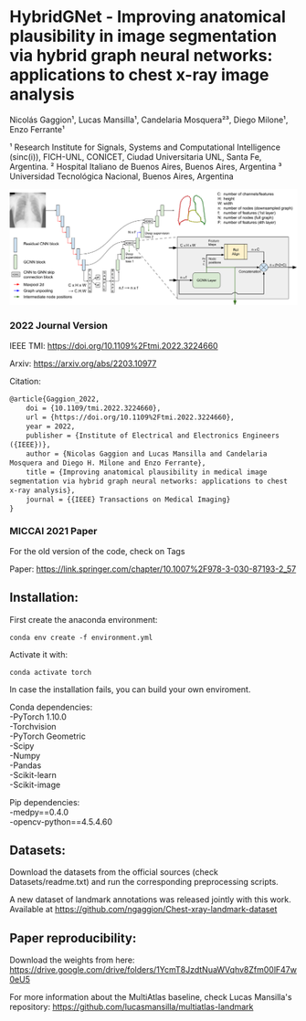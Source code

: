 # HybridGNet - Improving anatomical plausibility in image segmentation via hybrid graph neural networks: applications to chest x-ray image analysis

Nicolás Gaggion¹, Lucas Mansilla¹, Candelaria Mosquera²³, Diego Milone¹, Enzo Ferrante¹

¹ Research Institute for Signals, Systems and Computational Intelligence (sinc(i)), FICH-UNL, CONICET, Ciudad Universitaria UNL, Santa Fe, Argentina.
² Hospital Italiano de Buenos Aires, Buenos Aires, Argentina
³ Universidad Tecnológica Nacional, Buenos Aires, Argentina

![workflow](imgs/arquitecture.png)

### 2022 Journal Version

IEEE TMI: https://doi.org/10.1109%2Ftmi.2022.3224660

Arxiv: https://arxiv.org/abs/2203.10977

Citation: 

```
@article{Gaggion_2022,
	doi = {10.1109/tmi.2022.3224660},
	url = {https://doi.org/10.1109%2Ftmi.2022.3224660},
	year = 2022,
	publisher = {Institute of Electrical and Electronics Engineers ({IEEE})},
	author = {Nicolas Gaggion and Lucas Mansilla and Candelaria Mosquera and Diego H. Milone and Enzo Ferrante},
	title = {Improving anatomical plausibility in medical image segmentation via hybrid graph neural networks: applications to chest x-ray analysis},
	journal = {{IEEE} Transactions on Medical Imaging}
}
```

### MICCAI 2021 Paper

For the old version of the code, check on Tags

Paper: https://link.springer.com/chapter/10.1007%2F978-3-030-87193-2_57

## Installation:

First create the anaconda environment:

```
conda env create -f environment.yml
```
Activate it with:
```
conda activate torch
```

In case the installation fails, you can build your own enviroment.

Conda dependencies: \
-PyTorch 1.10.0 \
-Torchvision \
-PyTorch Geometric \
-Scipy \
-Numpy \
-Pandas  \
-Scikit-learn \
-Scikit-image 

Pip dependencies: \
-medpy==0.4.0 \
-opencv-python==4.5.4.60 

## Datasets:

Download the datasets from the official sources (check Datasets/readme.txt) and run the corresponding preprocessing scripts.

A new dataset of landmark annotations was released jointly with this work. Available at https://github.com/ngaggion/Chest-xray-landmark-dataset

## Paper reproducibility:

Download the weights from here: https://drive.google.com/drive/folders/1YcmT8JzdtNuaWVqhv8Zfm00lF47w0eU5

For more information about the MultiAtlas baseline, check Lucas Mansilla's repository:
https://github.com/lucasmansilla/multiatlas-landmark
